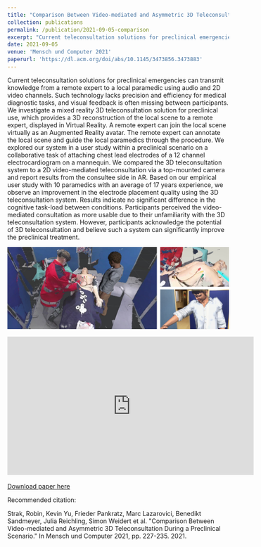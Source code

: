 ```yaml
---
title: "Comparison Between Video-mediated and Asymmetric 3D Teleconsultation During a Preclinical Scenario"
collection: publications
permalink: /publication/2021-09-05-comparison
excerpt: "Current teleconsultation solutions for preclinical emergencies can transmit knowledge from a remote expert to a local paramedic using audio and 2D video channels. Such technology lacks precision and efficiency for medical diagnostic tasks, and visual feedback is often missing between participants. We investigate a mixed reality 3D teleconsultation solution for preclinical use, which provides a 3D reconstruction of the local scene to a remote expert, displayed in Virtual Reality. A remote expert can join the local scene virtually as an Augmented Reality avatar. The remote expert can annotate the local scene and guide the local paramedics through the procedure. We explored our system in a user study within a preclinical scenario…<br/><img src='/images/ConsultationTeaser.jpg'>"
date: 2021-09-05
venue: 'Mensch und Computer 2021'
paperurl: 'https://dl.acm.org/doi/abs/10.1145/3473856.3473883'
---
```

Current teleconsultation solutions for preclinical emergencies can transmit knowledge from a remote expert to a local paramedic using audio and 2D video channels. Such technology lacks precision and efficiency for medical diagnostic tasks, and visual feedback is often missing between participants. We investigate a mixed reality 3D teleconsultation solution for preclinical use, which provides a 3D reconstruction of the local scene to a remote expert, displayed in Virtual Reality. A remote expert can join the local scene virtually as an Augmented Reality avatar. The remote expert can annotate the local scene and guide the local paramedics through the procedure. We explored our system in a user study within a preclinical scenario on a collaborative task of attaching chest lead electrodes of a 12 channel electrocardiogram on a mannequin. We compared the 3D teleconsultation system to a 2D video-mediated teleconsultation via a top-mounted camera and report results from the consultee side in AR. Based on our empirical user study with 10 paramedics with an average of 17 years experience, we observe an improvement in the electrode placement quality using the 3D teleconsultation system. Results indicate no significant difference in the cognitive task-load between conditions. Participants perceived the video-mediated consultation as more usable due to their unfamiliarity with the 3D teleconsultation system. However, participants acknowledge the potential of 3D teleconsultation and believe such a system can significantly improve the preclinical treatment.

![Teaser](/images/ConsultationTeaser.jpg)

<iframe width="560" height="315" src="https://www.youtube.com/embed/g-D8gp3Bcrw" title="YouTube video player" frameborder="0" allow="accelerometer; autoplay; clipboard-write; encrypted-media; gyroscope; picture-in-picture" allowfullscreen></iframe>

[Download paper here](https://dl.acm.org/doi/pdf/10.1145/3473856.3473883)


Recommended citation: 

Strak, Robin, Kevin Yu, Frieder Pankratz, Marc Lazarovici, Benedikt Sandmeyer, Julia Reichling, Simon Weidert et al. "Comparison Between Video-mediated and Asymmetric 3D Teleconsultation During a Preclinical Scenario." In Mensch und Computer 2021, pp. 227-235. 2021.